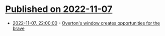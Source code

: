 # [Published on 2022-11-07](index.md)

* [2022-11-07, 22:00:00](https://news.ycombinator.com/item?id=33513154) - [Overton's window creates opportunities for the brave](https://underorion.se/en/posts/overtons/)
